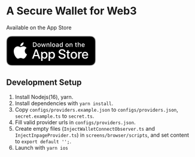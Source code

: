 # A Secure Wallet for Web3

Available on the App Store

[![Wallet 3, App Store](/assets/3rd/download-on-the-app-store.svg)](https://apps.apple.com/jp/app/wallet-3-mobile/id1597395741)

## Development Setup

1. Install Nodejs(16), yarn.
2. Install dependencies with `yarn install`.
3. Copy `configs/providers.example.json` to `configs/providers.json`, `secret.example.ts` to `secret.ts`.
4. Fill valid provider urls in `configs/providers.json`.
5. Create empty files (`InjectWalletConnectObserver.ts` and `InjectInpageProvider.ts`) in `screens/browser/scripts`, and set content to `export default '';`.
6. Launch with `yarn ios`
